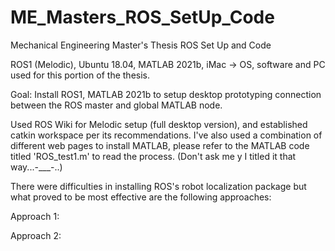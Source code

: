 # ME_Masters_ROS_SetUp_Code
Mechanical Engineering Master's Thesis ROS Set Up and Code

ROS1 (Melodic), Ubuntu 18.04, MATLAB 2021b, iMac -> OS, software and PC used for this portion of the thesis. 

Goal: Install ROS1, MATLAB 2021b to setup desktop prototyping connection between the ROS master and global MATLAB node. 

Used ROS Wiki for Melodic setup (full desktop version), and established catkin workspace per its recommendations. I've also used a combination of different web pages to install MATLAB, please refer to the MATLAB code titled 'ROS_test1.m' to read the process. (Don't ask me y I titled it that way...-___-..)

There were difficulties in installing ROS's robot localization package but what proved to be most effective are the following approaches:

Approach 1:



Approach 2:
